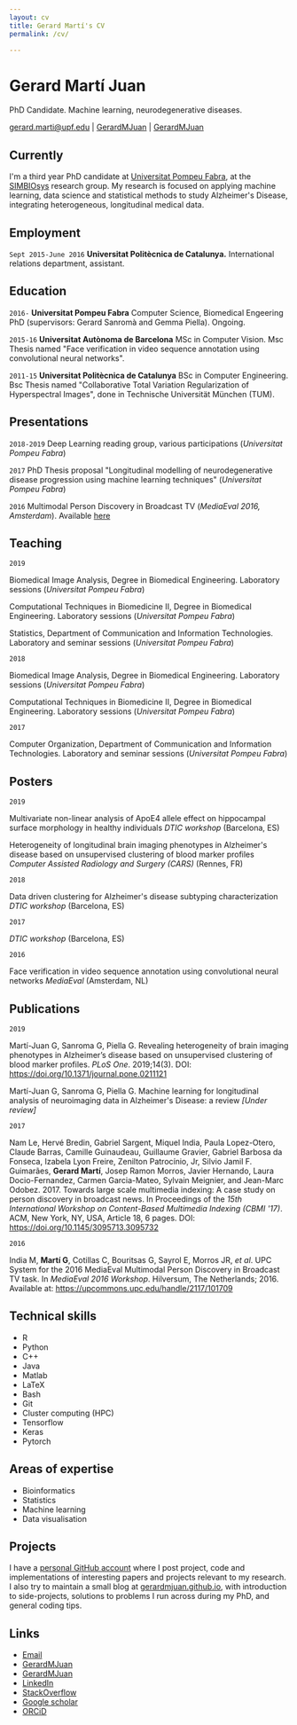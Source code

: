 ```yaml
---
layout: cv
title: Gerard Martí's CV
permalink: /cv/

---
```

# Gerard Martí Juan
PhD Candidate. Machine learning, neurodegenerative diseases.

<div id="webaddress">
<a href="mailto:gerard.marti@upf.edu">gerard.marti@upf.edu</a>
|
<i class="fa fa-github"></i> <a href="http://github.com/GerardMJuan">GerardMJuan</a>
|
<i class="fa fa-twitter"></i> <a href="http://twitter.com/GerardMJuan">GerardMJuan</a>
</div>

## Currently

I'm a third year PhD candidate at [Universitat Pompeu Fabra](upf.edu), at the [SIMBIOsys](https://www.upf.edu/web/simbiosys/) research group. My research is focused on applying machine learning, data science and statistical methods to study Alzheimer's Disease, integrating heterogeneous, longitudinal medical data.

## Employment

`Sept 2015-June 2016`
__Universitat Politècnica de Catalunya.__ International relations department, assistant.

## Education

`2016-`
__Universitat Pompeu Fabra__ Computer Science, Biomedical Engeering PhD (supervisors: Gerard Sanromà and Gemma Piella). Ongoing.

`2015-16`
__Universitat Autònoma de Barcelona__ MSc in Computer Vision. Msc Thesis named "Face verification in video sequence annotation using convolutional neural networks".

`2011-15`
__Universitat Politècnica de Catalunya__ BSc in Computer Engineering. Bsc Thesis named "Collaborative Total Variation Regularization of Hyperspectral Images", done in Technische Universität München (TUM).

## Presentations

`2018-2019`
Deep Learning reading group, various participations (_Universitat Pompeu Fabra_)

`2017`
PhD Thesis proposal "Longitudinal modelling of neurodegenerative disease progression using machine learning techniques" (_Universitat Pompeu Fabra_)

`2016`
Multimodal Person Discovery in Broadcast TV (_MediaEval 2016, Amsterdam_). Available [here](https://www.slideshare.net/multimediaeval/mediaeval-2016-upc-system-for-the-2016-mediaeval-multimodal-person-discovery-in-broadcast-tv-task)

## Teaching

`2019`

Biomedical Image Analysis, Degree in Biomedical Engineering. Laboratory sessions (_Universitat Pompeu Fabra_)

Computational Techniques in Biomedicine II, Degree in Biomedical Engineering. Laboratory sessions (_Universitat Pompeu Fabra_)

Statistics, Department of Communication and Information Technologies. Laboratory and seminar sessions (_Universitat Pompeu Fabra_)

`2018`

Biomedical Image Analysis, Degree in Biomedical Engineering. Laboratory sessions (_Universitat Pompeu Fabra_)

Computational Techniques in Biomedicine II, Degree in Biomedical Engineering. Laboratory sessions (_Universitat Pompeu Fabra_)

`2017`

Computer Organization, Department of Communication and Information Technologies. Laboratory and seminar sessions (_Universitat Pompeu Fabra_)

## Posters

`2019`

Multivariate non-linear analysis of ApoE4 allele effect on hippocampal surface morphology in healthy individuals
 _DTIC workshop_ (Barcelona, ES)

Heterogeneity of longitudinal brain imaging phenotypes in Alzheimer's disease based on unsupervised clustering of blood marker profiles _Computer Assisted Radiology and Surgery (CARS)_ (Rennes, FR)

`2018`

Data driven clustering for Alzheimer's disease subtyping characterization _DTIC workshop_ (Barcelona, ES)

`2017`

 _DTIC workshop_ (Barcelona, ES)

`2016`

Face verification in video sequence annotation using convolutional neural networks _MediaEval_ (Amsterdam, NL)


## Publications

`2019`

Martí-Juan G, Sanroma G, Piella G. Revealing heterogeneity of brain imaging phenotypes in Alzheimer’s disease based on unsupervised clustering of blood marker profiles. _PLoS One_. 2019;14(3). DOI: https://doi.org/10.1371/journal.pone.0211121

Martí-Juan G, Sanroma G, Piella G. Machine learning for longitudinal analysis of neuroimaging data in Alzheimer's Disease: a review _[Under review]_


 `2017`

Nam Le, Hervé Bredin, Gabriel Sargent, Miquel India, Paula Lopez-Otero, Claude Barras, Camille Guinaudeau, Guillaume Gravier, Gabriel Barbosa da Fonseca, Izabela Lyon Freire, Zenilton Patrocínio, Jr, Silvio Jamil F. Guimarães, __Gerard Martí__, Josep Ramon Morros, Javier Hernando, Laura Docio-Fernandez, Carmen Garcia-Mateo, Sylvain Meignier, and Jean-Marc Odobez. 2017. Towards large scale multimedia indexing: A case study on person discovery in broadcast news. In Proceedings of the _15th International Workshop on Content-Based Multimedia Indexing (CBMI '17)_. ACM, New York, NY, USA, Article 18, 6 pages. DOI: https://doi.org/10.1145/3095713.3095732

 `2016`

India M, __Martí G__, Cotillas C, Bouritsas G, Sayrol E, Morros JR, _et al_. UPC System for the 2016 MediaEval Multimodal Person Discovery in Broadcast TV task. In _MediaEval 2016 Workshop_. Hilversum, The Netherlands; 2016.  Available at: https://upcommons.upc.edu/handle/2117/101709

## Technical skills

* R
* Python
* C++
* Java
* Matlab
* LaTeX
* Bash
* Git
* Cluster computing (HPC)
* Tensorflow
* Keras
* Pytorch

## Areas of expertise

* Bioinformatics
* Statistics
* Machine learning
* Data visualisation

## Projects

I have a [personal GitHub account](https://github.com/GerardMJuan) where I post project, code and implementations of interesting papers and projects relevant to my research. I also try to maintain a small blog at [gerardmjuan.github.io](http://gerardmjuan.github.io), with introduction to side-projects, solutions to problems I run across during my PhD, and general coding tips.

## Links
<!-- fa are fontawesome, ai are academicons -->
* <i class="fa fa-envelope"></i> <a href="mailto:gerard.marti@upf.edu">Email</a><br />
* <i class="fa fa-github"></i> <a href="http://github.com/GerardMJuan">GerardMJuan</a><br />
* <i class="fa fa-twitter"></i> <a href="http://twitter.com/GerardMJuan">GerardMJuan</a><br />
* <i class="fa fa-linkedin"></i> <a href="https://www.linkedin.com/in/gerardmjuan/">LinkedIn</a>
* <i class="fa fa-stack-overflow"></i> <a href="http://stackoverflow.com/users/95863/gerard-marti">StackOverflow</a>
* <i class="ai ai-google-scholar"></i> <a href="https://scholar.google.com/citations?user=9Qzpt7kAAAAJ">Google scholar</a>
* <i class="ai ai-orcid"></i> <a href="https://orcid.org/0000-0003-4729-7182">ORCiD</a>

<!-- ### Footer

Last updated: May 2013 -->
